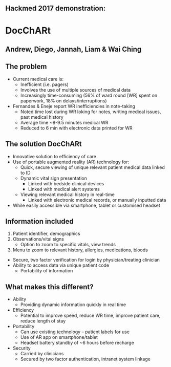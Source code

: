 ## Hackmed 2017 demonstration: 
# DocChARt

## Andrew, Diego, Jannah, Liam & Wai Ching


## The problem
* Current medical care is:
  * Inefficient (i.e. pagers)
  * Involves the use of multiple sources of medical data
  * Increasingly time-consuming (56% of ward round [WR] spent on paperwork, 18% on delays/interruptions)
* Fernandes & Eneje report WR inefficiencies in note-taking
  * Noted time lost during WR loking for notes, writing medical issues, past medical history
  * Average time ~8-9.5 minutes medical WR
  * Reduced to 6 min with electronic data printed for WR
  
## The solution DocChARt
* Innovative solution to efficiency of care
* Use of portable augmented reality (AR) technology for:
  * Quick, secure viewing of unique relevant patient medical data linked to ID
  * Dynamic vital sign presentation
    * Linked with bedside clinical devices
    * Linked with medical alert systems
  * Viewing relevant medical history in real-time 
    * Linked with electronic medical records, or manually inputted data
* While easily accessible via smartphone, tablet or customised headset

## Information included
1) Patient identifier, demographics
2) Observations/vital signs
   * Option to zoom to specific vitals, view trends
3) Menu to zoom to relevant history, allergies, medications, bloods

* Secure, two factor verification for login by physician/treating clinician
* Ability to access data via unique patient code
   * Portability of information
   
 ## What makes this different?
* Ability
   * Providing dynamic information quickly in real time
* Efficiency 
   * Potential to improve speed, reduce WR time, improve patient care, reduce length of stay
* Portability
   * Can use existing technology – patient labels for use
   * Use of AR app on smartphone/tablet
   * Headset battery standby of ~6 hours before recharge
* Security
   * Carried by clinicians
   * Secured by two factor authentication, intranet system linkage 


